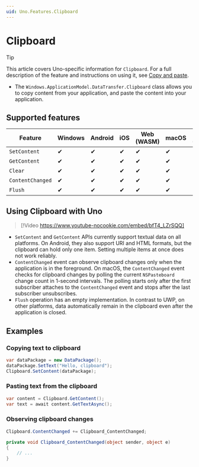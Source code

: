 ```yaml
---
uid: Uno.Features.Clipboard
---
```


# Clipboard

> [!TIP]
> This article covers Uno-specific information for `Clipboard`. For a full description of the feature and instructions on using it, see [Copy and paste](https://learn.microsoft.com/windows/uwp/app-to-app/copy-and-paste).

* The `Windows.ApplicationModel.DataTransfer.Clipboard` class allows you to copy content from your application, and paste the content into your application.

## Supported features

| Feature          | Windows | Android | iOS | Web (WASM) | macOS | Linux (Skia) | Win 7 (Skia) |
|------------------|---------|---------|-----|------------|-------|--------------|--------------|
| `SetContent`     | ✔       | ✔       | ✔   | ✔          | ✔     | ✔            | ✔            |
| `GetContent`     | ✔       | ✔       | ✔   | ✔          | ✔     | ✔            | ✔            |
| `Clear`          | ✔       | ✔       | ✔   | ✔          | ✔     | ✔            | ✔            |
| `ContentChanged` | ✔       | ✔       | ✔   | ✔          | ✔     | ✔            | ✔            |
| `Flush`          | ✔       | ✔       | ✔   | ✔          | ✔     | ✔            | ✔            |

<!-- Add any additional information on platform-specific limitations and constraints -->

## Using Clipboard with Uno

> [!Video https://www.youtube-nocookie.com/embed/bfT4_LZrSQQ]

* `SetContent` and `GetContent` APIs currently support textual data on all platforms. On Android, they also support URI and HTML formats, but the clipboard can hold only one item. Setting multiple items at once does not work reliably.
* `ContentChanged` event can observe clipboard changes only when the application is in the foreground. On macOS, the `ContentChanged` event checks for clipboard changes by polling the current `NSPasteboard` change count in 1-second intervals. The polling starts only after the first subscriber attaches to the `ContentChanged` event and stops after the last subscriber unsubscribes.
* `Flush` operation has an empty implementation. In contrast to UWP, on other platforms, data automatically remain in the clipboard even after the application is closed.

## Examples

### Copying text to clipboard

```csharp
var dataPackage = new DataPackage();
dataPackage.SetText("Hello, clipboard");
Clipboard.SetContent(dataPackage);
```

### Pasting text from the clipboard

```csharp
var content = Clipboard.GetContent();
var text = await content.GetTextAsync();
```

### Observing clipboard changes

```csharp
Clipboard.ContentChanged += Clipboard_ContentChanged;

private void Clipboard_ContentChanged(object sender, object e)
{
    // ...
}
```
